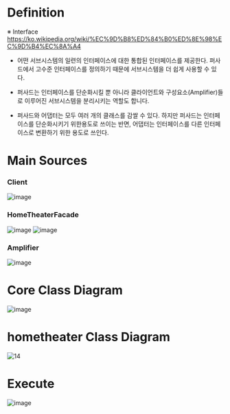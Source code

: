 # Definition
※ Interface 
https://ko.wikipedia.org/wiki/%EC%9D%B8%ED%84%B0%ED%8E%98%EC%9D%B4%EC%8A%A4

- 어떤 서브시스템의 일련의 인터페이스에 대한 통합된 인터페이스를 제공한다. 퍼사드에서 고수준 인터페이스를 정의하기 때문에 서브시스템을 더 쉽게 사용할 수 있다.

- 퍼사드는 인터페이스를 단순화시킬 뿐 아니라 클라이언트와 구성요소(Amplifier)들로 이루어진 서브시스템을 분리시키는 역할도 합니다.

- 퍼사드와 어댑터는 모두 여러 개의 클래스를 감쌀 수 있다. 하지만 퍼사드는 인터페이스를 단순화시키기 위한용도로 쓰이는 반면, 어댑터는 인터페이스를 다른 인터페이스로 변환하기 위한 용도로 쓰인다.

# Main Sources
### Client
![image](https://user-images.githubusercontent.com/21019088/49778471-c2a70b00-fd48-11e8-9437-eb74a763f7ab.png)

### HomeTheaterFacade
![image](https://user-images.githubusercontent.com/21019088/49778500-dfdbd980-fd48-11e8-94af-68438e8e04be.png)
![image](https://user-images.githubusercontent.com/21019088/49778517-f1bd7c80-fd48-11e8-96cf-626ce8b9606f.png)

### Amplifier
![image](https://user-images.githubusercontent.com/21019088/49778527-0437b600-fd49-11e8-82c8-cd8833f1ffdb.png)

# Core Class Diagram
![image](https://user-images.githubusercontent.com/21019088/49777823-6d1d2f00-fd45-11e8-831a-82b9c0194740.png)
# hometheater Class Diagram
![14](https://user-images.githubusercontent.com/21019088/49777857-91790b80-fd45-11e8-8be7-26bdb3c669fc.gif)

# Execute
![image](https://user-images.githubusercontent.com/21019088/49778102-c8035600-fd46-11e8-8e5e-d8ef41237060.png)
